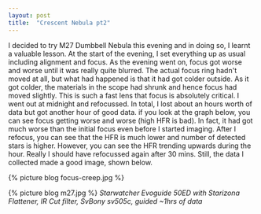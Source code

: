 ```yaml
---
layout: post
title:  "Crescent Nebula pt2"
---
```

I decided to try M27 Dumbbell Nebula this evening and in doing so, I learnt a valuable lesson. At the start of the evening, I set everything up as usual including alignment and focus. As the evening went on, focus got worse and worse until it was really quite blurred. The actual focus ring hadn't moved at all, but what had happened is that it had got colder outside. As it got colder, the materials in the scope had shrunk and hence focus had moved slightly. This is such a fast lens that focus is absolutely critical. I went out at midnight and refocussed. In total, I lost about an hours worth of data but got another hour of good data. if you look at the graph below, you can see focus getting worse and worse (high HFR is bad). In fact, it had got much worse than the initial focus even before I started imaging. After I refocus, you can see that the HFR is much lower and number of detected stars is higher. However, you can see the HFR trending upwards during the hour. Really I should have refocussed again after 30 mins. Still, the data I collected made a good image, shown below.

{% picture blog focus-creep.jpg %}

{% picture blog m27.jpg %}
_Starwatcher Evoguide 50ED with Starizona Flattener, IR Cut filter, SvBony sv505c, guided ~1hrs of data_

